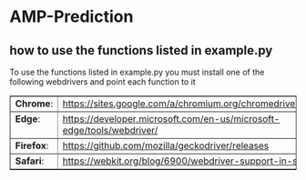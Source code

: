 # AMP-Prediction

## how to use the functions listed in example.py

To use the functions listed in example.py you must install one of the following webdrivers and point each function to it

<table border="1" class="docutils">
<colgroup>
<col width="16%">
<col width="84%">
</colgroup>
<tbody valign="top">
<tr class="row-odd"><td><strong>Chrome</strong>:</td>
<td><a class="reference external" href="https://sites.google.com/a/chromium.org/chromedriver/downloads">https://sites.google.com/a/chromium.org/chromedriver/downloads</a></td>
</tr>
<tr class="row-even"><td><strong>Edge</strong>:</td>
<td><a class="reference external" href="https://developer.microsoft.com/en-us/microsoft-edge/tools/webdriver/">https://developer.microsoft.com/en-us/microsoft-edge/tools/webdriver/</a></td>
</tr>
<tr class="row-odd"><td><strong>Firefox</strong>:</td>
<td><a class="reference external" href="https://github.com/mozilla/geckodriver/releases">https://github.com/mozilla/geckodriver/releases</a></td>
</tr>
<tr class="row-even"><td><strong>Safari</strong>:</td>
<td><a class="reference external" href="https://webkit.org/blog/6900/webdriver-support-in-safari-10/">https://webkit.org/blog/6900/webdriver-support-in-safari-10/</a></td>
</tr>
</tbody>
</table>

